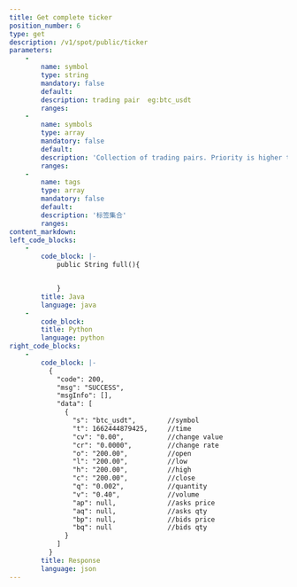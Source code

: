 ```yaml
---
title: Get complete ticker
position_number: 6
type: get
description: /v1/spot/public/ticker
parameters:
    -
        name: symbol
        type: string
        mandatory: false
        default:
        description: trading pair  eg:btc_usdt
        ranges:
    -
        name: symbols
        type: array
        mandatory: false
        default:
        description: 'Collection of trading pairs. Priority is higher than symbol. eg: btc_usdt,eth_usdt'
        ranges:
    -
        name: tags
        type: array
        mandatory: false
        default:
        description: '标签集合'
        ranges:
content_markdown:
left_code_blocks:
    -
        code_block: |-
            public String full(){


            }
        title: Java
        language: java
    -
        code_block:
        title: Python
        language: python
right_code_blocks:
    -
        code_block: |-
          {
            "code": 200,
            "msg": "SUCCESS",
            "msgInfo": [],
            "data": [
              {
                "s": "btc_usdt",        //symbol
                "t": 1662444879425,     //time
                "cv": "0.00",           //change value
                "cr": "0.0000",         //change rate
                "o": "200.00",          //open
                "l": "200.00",          //low
                "h": "200.00",          //high
                "c": "200.00",          //close
                "q": "0.002",           //quantity
                "v": "0.40",            //volume
                "ap": null,             //asks price
                "aq": null,             //asks qty
                "bp": null,             //bids price
                "bq": null              //bids qty
              }
            ]
          }
        title: Response
        language: json
---
```

